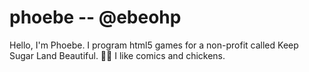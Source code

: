 # phoebe -- @ebeohp
Hello, I'm Phoebe. I program html5 games for a non-profit called Keep Sugar Land Beautiful. 🌳🐸 I like comics and chickens.

<!--
**ebeohp/ebeohp** is a ✨ _special_ ✨ repository because its `README.md` (this file) appears on your GitHub profile.

Here are some ideas to get you started:

- 🔭 I’m currently working on ...
- 🌱 I’m currently learning ...
- 👯 I’m looking to collaborate on ...
- 🤔 I’m looking for help with ...
- 💬 Ask me about ...
- 📫 How to reach me: ...
- 😄 Pronouns: ...
- ⚡ Fun fact: ...
-->
